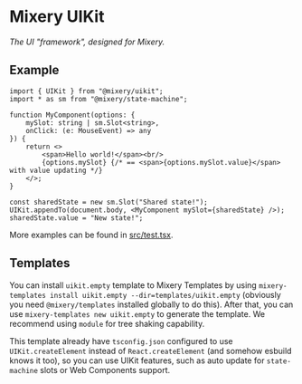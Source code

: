 # Mixery UIKit
_The UI "framework", designed for Mixery._

## Example
```tsx
import { UIKit } from "@mixery/uikit";
import * as sm from "@mixery/state-machine";

function MyComponent(options: {
    mySlot: string | sm.Slot<string>,
    onClick: (e: MouseEvent) => any
}) {
    return <>
        <span>Hello world!</span><br/>
        {options.mySlot} {/* == <span>{options.mySlot.value}</span> with value updating */}
    </>;
}

const sharedState = new sm.Slot("Shared state!");
UIKit.appendTo(document.body, <MyComponent mySlot={sharedState} />);
sharedState.value = "New state!";
```

More examples can be found in [src/test.tsx](src/test.tsx).

## Templates
You can install ``uikit.empty`` template to Mixery Templates by using ``mixery-templates install uikit.empty --dir=templates/uikit.empty`` (obviously you need ``@mixery/templates`` installed globally to do this). After that, you can use ``mixery-templates new uikit.empty`` to generate the template. We recommend using ``module`` for tree shaking capability.

This template already have ``tsconfig.json`` configured to use ``UIKit.createElement`` instead of ``React.createElement`` (and somehow esbuild knows it too), so you can use UIKit features, such as auto update for ``state-machine`` slots or Web Components support.
